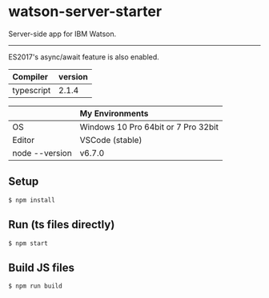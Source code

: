 # watson-server-starter
Server-side app for IBM Watson.

---

ES2017's async/await feature is also enabled.

|Compiler|version|
|:--|:--|
|typescript|2.1.4|

||My Environments|
|:--|:--|
|OS|Windows 10 Pro 64bit or 7 Pro 32bit|
|Editor|VSCode (stable)|
|node --version|v6.7.0|

## Setup
```
$ npm install
```

## Run (ts files directly)
```
$ npm start
```

## Build JS files
```
$ npm run build
```
